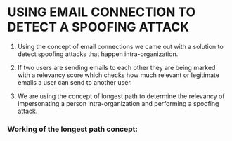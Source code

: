 # USING EMAIL CONNECTION TO DETECT A SPOOFING ATTACK

1. Using the concept of email connections we came out with a solution to detect spoofing attacks that happen intra-organization.

2. If two users are sending emails to each other they are being marked with a relevancy score which checks how much relevant or legitimate emails a user can send to another user.

3. We are using the concept of longest path to determine the relevancy of impersonating a person intra-organization and performing a spoofing attack.

### Working of the longest path concept:
